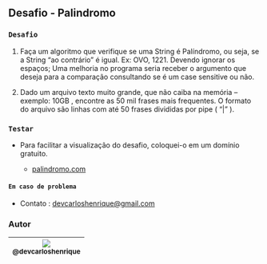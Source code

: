 
## Desafio - Palindromo

### `Desafio`

1. Faça um algoritmo que verifique se uma String é
Palíndromo, ou seja, se a String “ao contrário” é igual. Ex:
OVO, 1221. Devendo ignorar os espaços;
Uma melhoria no programa seria receber o
argumento que deseja para a comparação
consultando se é um case sensitive ou não.

2. Dado um arquivo texto muito grande, que não caiba na
memória – exemplo: 10GB , encontre as 50 mil frases
mais frequentes. O formato do arquivo são linhas com até
50 frases divididas por pipe ( “|” ).

### `Testar`

-	Para facilitar a visualização do desafio, coloquei-o em um domínio gratuito.

	-	[palindromo.com](http://palindromo.epizy.com/)

#### `Em caso de problema`

-	Contato	: devcarloshenrique@gmail.com

### Autor

| [<img src="https://avatars2.githubusercontent.com/u/57951744?s=180&v=4"><br><sub>@devcarloshenrique</sub>](https://github.com/devcarloshenrique) |	
| :---: |





